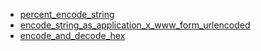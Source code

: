 - [percent_encode_string](percent_encode_string/README.md)
- [encode_string_as_application_x_www_form_urlencoded](encode_string_as_application_x_www_form_urlencoded/README.md)
- [encode_and_decode_hex](encode_and_decode_hex/README.md)
